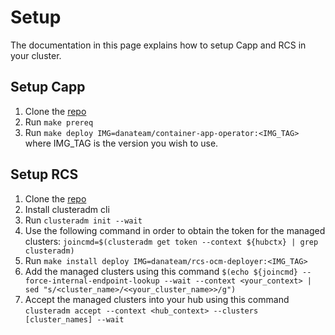 # Setup
The documentation in this page explains how to setup Capp and RCS in your cluster.

## Setup Capp
1. Clone the [repo](https://github.com/dana-team/container-app-operator)
2. Run `make prereq`
3. Run `make deploy IMG=danateam/container-app-operator:<IMG_TAG>` where IMG_TAG is the version you wish to use.

## Setup RCS
1. Clone the [repo](https://github.com/dana-team/rcs-ocm-deployer)
2. Install clusteradm cli
3. Run `clusteradm init --wait`
4. Use the following command in order to obtain the token for the managed clusters: `joincmd=$(clusteradm get token --context ${hubctx} | grep clusteradm)`
5. Run `make install deploy IMG=danateam/rcs-ocm-deployer:<IMG_TAG>`
6. Add the managed clusters using this command `$(echo ${joincmd} --force-internal-endpoint-lookup --wait --context <your_context> | sed "s/<cluster_name>/<<your_cluster_name>>/g")`
7. Accept the managed clusters into your hub using this command `clusteradm accept --context <hub_context> --clusters [cluster_names] --wait`



